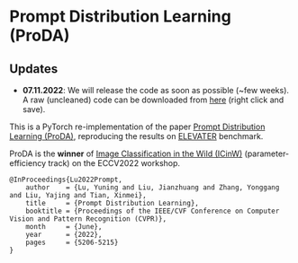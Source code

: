# Prompt Distribution Learning (ProDA)

## Updates
- **07.11.2022**: We will release the code as soon as possible (~few weeks). A raw (uncleaned) code can be downloaded from [here](http://home.ustc.edu.cn/~lyn0/elevater_toolkit.zip) (right click and save).

This is a PyTorch re-implementation of the paper [Prompt Distribution Learning (ProDA)](https://arxiv.org/abs/2205.03340), reproducing the results on [ELEVATER](https://computer-vision-in-the-wild.github.io/ELEVATER/index.html) benchmark. 

ProDA is the **winner** of [Image Classification in the Wild (ICinW)](https://computer-vision-in-the-wild.github.io/eccv-2022/) (parameter-efficiency track) on the ECCV2022 workshop.

```
@InProceedings{Lu2022Prompt,
    author    = {Lu, Yuning and Liu, Jianzhuang and Zhang, Yonggang and Liu, Yajing and Tian, Xinmei},
    title     = {Prompt Distribution Learning},
    booktitle = {Proceedings of the IEEE/CVF Conference on Computer Vision and Pattern Recognition (CVPR)},
    month     = {June},
    year      = {2022},
    pages     = {5206-5215}
}
```
